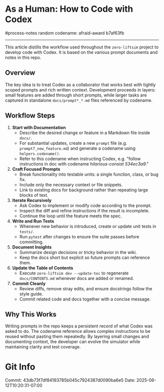 # As a Human: How to Code with Codex

#process-notes
random codename: afraid-award b7af63fb

***

This article distills the workflow used throughout the `zero-liftsim` project to develop code with Codex. It is based on the various prompt documents and notes in this repo.

## Overview

The key idea is to treat Codex as a collaborator that works best with tightly scoped prompts and rich written context. Development proceeds in layers: small features are added through short prompts, while larger tasks are captured in standalone `docs/prompt*_*.md` files referenced by codename.

## Workflow Steps

1. **Start with Documentation**  
   - Describe the desired change or feature in a Markdown file inside `docs/`.  
   - For substantial updates, create a new `prompt` file (e.g. `prompt7_new_feature.md`) and generate a codename using `helpers.codename()`.  
   - Refer to this codename when instructing Codex, e.g. "follow instructions in doc with codename *hilarious-consist 534ec3a9*."
2. **Craft Focused Prompts**  
   - Break functionality into testable units: a single function, class, or bug fix.  
   - Include only the necessary context or file snippets.  
   - Link to existing docs for background rather than repeating large blocks of text.
3. **Iterate Recursively**  
   - Ask Codex to implement or modify code according to the prompt.  
   - Inspect the diff and refine instructions if the result is incomplete.  
   - Continue the loop until the feature meets the spec.
4. **Write and Run Tests**  
   - Whenever new behavior is introduced, create or update unit tests in `tests/`.  
   - Run `pytest` after changes to ensure the suite passes before committing.
5. **Document Insights**  
   - Summarize design decisions or tricky behavior in the wiki.  
   - Keep the docs short but explicit so future prompts can reference them.
6. **Update the Table of Contents**  
   - Execute `zero-liftsim dev --update-toc` to regenerate `docs/CONTENTS.md` whenever docs are added or renamed.
7. **Commit Cleanly**  
   - Review diffs, remove stray edits, and ensure docstrings follow the style guide.  
   - Commit related code and docs together with a concise message.

## Why This Works

Writing prompts in the repo keeps a persistent record of what Codex was asked to do. The codename reference allows complex instructions to be reused without pasting them repeatedly. By layering small changes and documenting context, the developer can evolve the simulator while maintaining clarity and test coverage.
# Git Info
Commit: 43db73f7df84193785b045c7924387d0090ba6e5
Date: 2025-06-12T10:20:31-07:00


